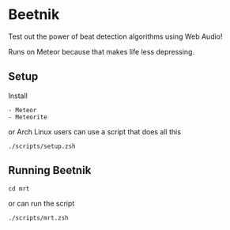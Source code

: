 Beetnik
=======

Test out the power of beat detection algorithms using Web Audio!

Runs on Meteor because that makes life less depressing.

Setup
-----

Install

    - Meteor
    - Meteorite

or Arch Linux users can use a script that does all this

    ./scripts/setup.zsh

Running Beetnik
---------------

    cd mrt

or can run the script

    ./scripts/mrt.zsh


